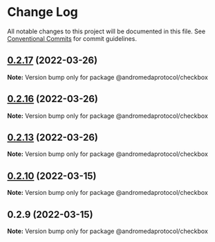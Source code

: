# Change Log

All notable changes to this project will be documented in this file.
See [Conventional Commits](https://conventionalcommits.org) for commit guidelines.

## [0.2.17](https://github.com/andromedaprotocol/design-system/compare/@andromedaprotocol/checkbox@0.2.10...@andromedaprotocol/checkbox@0.2.17) (2022-03-26)

**Note:** Version bump only for package @andromedaprotocol/checkbox





## [0.2.16](https://github.com/andromedaprotocol/design-system/compare/@andromedaprotocol/checkbox@0.2.10...@andromedaprotocol/checkbox@0.2.16) (2022-03-26)

**Note:** Version bump only for package @andromedaprotocol/checkbox





## [0.2.13](https://github.com/andromedaprotocol/design-system/compare/@andromedaprotocol/checkbox@0.2.10...@andromedaprotocol/checkbox@0.2.13) (2022-03-26)

**Note:** Version bump only for package @andromedaprotocol/checkbox





## [0.2.10](https://github.com/andromedaprotocol/design-system/compare/@andromedaprotocol/checkbox@0.2.9...@andromedaprotocol/checkbox@0.2.10) (2022-03-15)

**Note:** Version bump only for package @andromedaprotocol/checkbox





## 0.2.9 (2022-03-15)

**Note:** Version bump only for package @andromedaprotocol/checkbox
